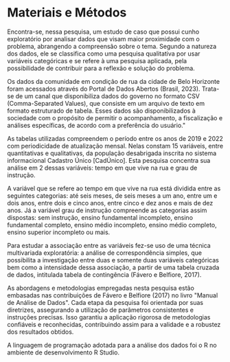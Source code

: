 # Materiais e Métodos
	
Encontra-se, nessa pesquisa, um estudo de caso que possui cunho exploratório por analisar dados que visam maior proximidade com o problema, abrangendo a compreensão sobre o tema. Segundo a natureza dos dados, ele se classifica como uma pesquisa qualitativa por usar variáveis categóricas e se refere à uma pesquisa aplicada, pela possibilidade de contribuir para a reflexão e solução do problema.

Os dados da comunidade em condição de rua da cidade de Belo Horizonte foram acessados através do Portal de Dados Abertos (Brasil, 2023). Trata-se de um canal que disponibiliza dados do governo no formato CSV (Comma-Separated Values), que consiste em um arquivo de texto em formato estruturado de tabela. Esses dados são disponibilizados à sociedade com o propósito de permitir o acompanhamento, a fiscalização e análises específicas, de acordo com a preferência do usuário."

As tabelas utilizadas compreendem o período entre os anos de 2019 e 2022 com periodicidade de atualização mensal. Nelas constam 15 variáveis, entre quantitativas e qualitativas, da população desabrigada inscrita no sistema informacional Cadastro Único [CadÚnico]. Esta pesquisa concentra sua análise em 2 dessas variáveis: tempo em que vive na rua e grau de instrução.

A variável que se refere ao tempo em que vive na rua está dividida entre as seguintes categorias: até seis meses, de seis meses a um ano, entre um e dois anos, entre dois e cinco anos, entre cinco e dez anos e mais de dez anos. Já a variável grau de instrução compreende as categorias assim dispostas: sem instrução, ensino fundamental incompleto, ensino fundamental completo, ensino médio incompleto, ensino médio completo, ensino superior incompleto ou mais.

Para estudar a associação entre as variáveis fez-se uso de uma técnica multivariada exploratória: a análise de correspondência simples, que possibilita a investigação entre duas e somente duas variáveis categóricas bem como a intensidade dessa associação, a partir de uma tabela cruzada de dados, intitulada tabela de contingência (Fávero e Belfiore, 2017).

As abordagens e metodologias empregadas nesta pesquisa estão embasadas nas contribuições de Fávero e Belfiore (2017) no livro "Manual de Análise de Dados". Cada etapa da pesquisa foi orientada por suas diretrizes, assegurando a utilização de parâmetros consistentes e instruções precisas. Isso garantiu a aplicação rigorosa de metodologias confiáveis e reconhecidas, contribuindo assim para a validade e a robustez dos resultados obtidos.

A linguagem de programação adotada para a análise dos dados foi o R no ambiente de desenvolvimento R Studio.
